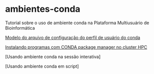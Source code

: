 # ambientes-conda
Tutorial sobre o uso de ambiente conda na Plataforma Multiusuário de Bioinformática

[Modelo do arquivo de configuração do perfil de usuário do conda](template-condarc)

[Instalando programas com CONDA package manager no cluster HPC](installPackagesConda.md)

[Usando ambiente conda na sessão interativa]

[Usando ambiente conda em script]

